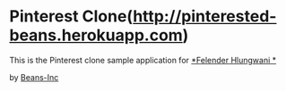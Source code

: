 # Pinterest Clone(http://pinterested-beans.herokuapp.com)

This is the Pinterest clone sample application for
[*Felender Hlungwani *](https://plus.google.com/u/0/+TlangelaniHlungwani/posts)

by [Beans-Inc](http://beans-inc.co.za)
